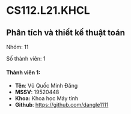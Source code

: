 # CS112.L21.KHCL

## Phân tích và thiết kế thuật toán

Nhóm: 11

Số thành viên: 1

#### Thành viên 1:
- **Tên**: Vũ Quốc Minh Đăng
- **MSSV**: 19520448
- **Khoa:** Khoa học Máy tính
- **Github**: https://github.com/dangle1111
